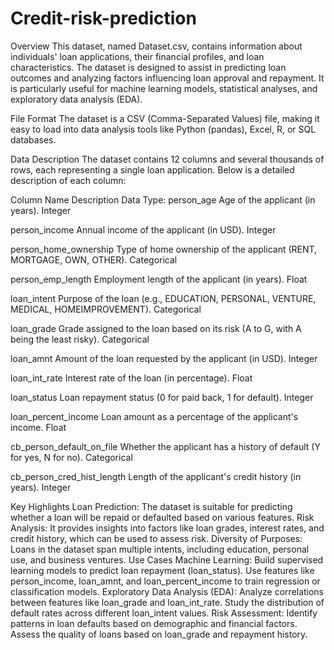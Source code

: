 # Credit-risk-prediction

Overview
This dataset, named Dataset.csv, contains information about individuals' loan applications, their financial profiles, and loan characteristics. The dataset is designed to assist in predicting loan outcomes and analyzing factors influencing loan approval and repayment. It is particularly useful for machine learning models, statistical analyses, and exploratory data analysis (EDA).

File Format
The dataset is a CSV (Comma-Separated Values) file, making it easy to load into data analysis tools like Python (pandas), Excel, R, or SQL databases.

Data Description
The dataset contains 12 columns and several thousands of rows, each representing a single loan application. Below is a detailed description of each column:

Column Name	Description	Data Type:
person_age	Age of the applicant (in years).	Integer

person_income	Annual income of the applicant (in USD).	Integer

person_home_ownership	Type of home ownership of the applicant (RENT, MORTGAGE, OWN, OTHER).	Categorical

person_emp_length	Employment length of the applicant (in years).	Float

loan_intent	Purpose of the loan (e.g., EDUCATION, PERSONAL, VENTURE, MEDICAL, HOMEIMPROVEMENT).	Categorical

loan_grade	Grade assigned to the loan based on its risk (A to G, with A being the least risky).	Categorical

loan_amnt	Amount of the loan requested by the applicant (in USD).	Integer

loan_int_rate	Interest rate of the loan (in percentage).	Float

loan_status	Loan repayment status (0 for paid back, 1 for default).	Integer

loan_percent_income	Loan amount as a percentage of the applicant's income.	Float

cb_person_default_on_file	Whether the applicant has a history of default (Y for yes, N for no).	Categorical

cb_person_cred_hist_length	Length of the applicant's credit history (in years).	Integer

Key Highlights
Loan Prediction: The dataset is suitable for predicting whether a loan will be repaid or defaulted based on various features.
Risk Analysis: It provides insights into factors like loan grades, interest rates, and credit history, which can be used to assess risk.
Diversity of Purposes: Loans in the dataset span multiple intents, including education, personal use, and business ventures.
Use Cases
Machine Learning:
Build supervised learning models to predict loan repayment (loan_status).
Use features like person_income, loan_amnt, and loan_percent_income to train regression or classification models.
Exploratory Data Analysis (EDA):
Analyze correlations between features like loan_grade and loan_int_rate.
Study the distribution of default rates across different loan_intent values.
Risk Assessment:
Identify patterns in loan defaults based on demographic and financial factors.
Assess the quality of loans based on loan_grade and repayment history.
